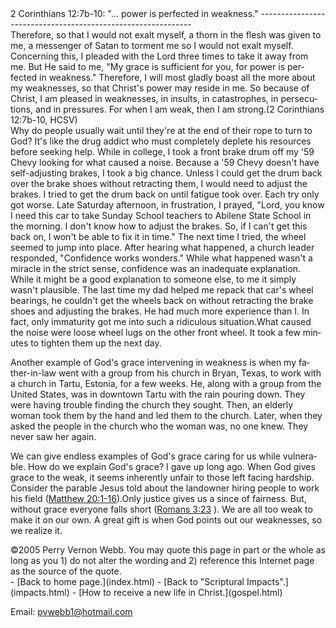  <head> <title>(PVW) 2 Corinthians 12:7b-10: "... power is perfected in weakness."</title> <meta content="IE=9" http-equiv="X-UA-Compatible"></meta> <link href="css/page_style.css" rel="stylesheet" type="text/css"></link> </head><body lang="EN-US"><div class="page_style"> 2 Corinthians 12:7b-10: "... power is perfected in weakness."
-------------------------------------------------------------

<div class="p">Therefore, so that I would not exalt myself, a thorn in the flesh was given to me, a messenger of Satan to torment me so I would not exalt myself. Concerning this, I pleaded with the Lord three times to take it away from me. But He said to me, "My grace is sufficient for you, for power is perfected in weakness." Therefore, I will most gladly boast all the more about my weaknesses, so that Christ's power may reside in me. So because of Christ, I am pleased in weaknesses, in insults, in catastrophes, in persecutions, and in pressures. For when I am weak, then I am strong.(2 Corinthians 12:7b-10, HCSV)

</div>Why do people usually wait until they're at the end of their rope to turn to God? It's like the drug addict who must completely deplete his resources before seeking help. While in college, I took a front brake drum off my '59 Chevy looking for what caused a noise. Because a '59 Chevy doesn't have self-adjusting brakes, I took a big chance. Unless I could get the drum back over the brake shoes without retracting them, I would need to adjust the brakes. I tried to get the drum back on until fatigue took over. Each try only got worse. Late Saturday afternoon, in frustration, I prayed, "Lord, you know I need this car to take Sunday School teachers to Abilene State School in the morning. I don't know how to adjust the brakes. So, if I can't get this back on, I won't be able to fix it in time." The next time I tried, the wheel seemed to jump into place. After hearing what happened, a church leader responded, "Confidence works wonders." While what happened wasn't a miracle in the strict sense, confidence was an inadequate explanation. While it might be a good explanation to someone else, to me it simply wasn't plausible. The last time my dad helped me repack that car's wheel bearings, he couldn't get the wheels back on without retracting the brake shoes and adjusting the brakes. He had much more experience than I. In fact, only immaturity got me into such a ridiculous situation.What caused the noise were loose wheel lugs on the other front wheel. It took a few minutes to tighten them up the next day.

Another example of God's grace intervening in weakness is when my father-in-law went with a group from his church in Bryan, Texas, to work with a church in Tartu, Estonia, for a few weeks. He, along with a group from the United States, was in downtown Tartu with the rain pouring down. They were having trouble finding the church they sought. Then, an elderly woman took them by the hand and led them to the church. Later, when they asked the people in the church who the woman was, no one knew. They never saw her again.

We can give endless examples of God's grace caring for us while vulnerable. How do we explain God's grace? I gave up long ago. When God gives grace to the weak, it seems inherently unfair to those left facing hardship. Consider the parable Jesus told about the landowner hiring people to work his field ([Matthew 20:1-16](http://www.biblegateway.com/passage/?search=Matthew+20:1-16)).Only justice gives us a since of fairness. But, without grace everyone falls short ([Romans 3:23](http://www.biblegateway.com/passage/?search=Romans+3:23) ). We are all too weak to make it on our own. A great gift is when God points out our weaknesses, so we realize it.

<div class="copy">©2005 Perry Vernon Webb. You may quote this page in part or the whole as long as you
 1) do not alter the wording and
 2) reference this Internet page as the source of the quote.</div> </div>- [Back to home page.](index.html)
- [Back to "Scriptural Impacts".](impacts.html)
- [How to receive a new life in Christ.](gospel.html)

Email: [pvwebb1@hotmail.com](mailto:pvwebb1@hotmail.com)

